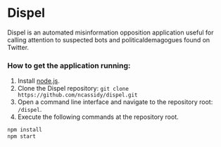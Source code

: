 
# Dispel
Dispel is an automated misinformation opposition application useful for calling attention to suspected bots and politicaldemagogues found on Twitter.

### How to get the application running:
1. Install [node.js](https://nodejs.org/en/download/).
2. Clone the Dispel repository: `git clone https://github.com/ncassidy/dispel.git`
3. Open a command line interface and navigate to the repository root: `/dispel`.
4. Execute the following commands at the repository root.
```bash
npm install
npm start
```
